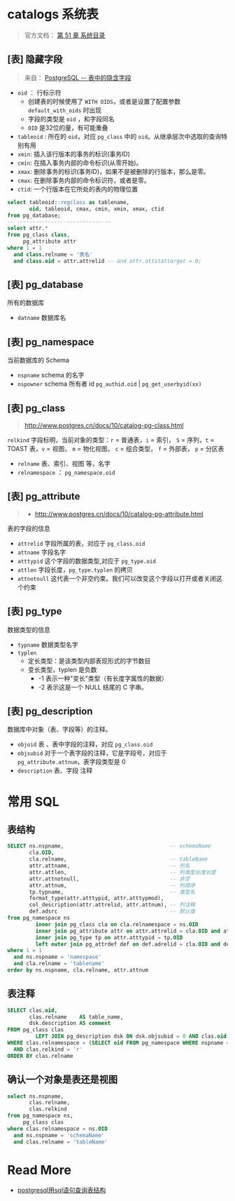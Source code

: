 # catalogs 系统表

> 官方文档： [第 51 章 系统目录](http://www.postgres.cn/docs/10/catalogs.html)



## [表] 隐藏字段

> 来自： [PostgreSQL -- 表中的隐含字段](https://blog.51cto.com/13126942/2050015)

- `oid` ： 行标示符 
  - 创建表的时候使用了 `WITH OIDS`，或者是设置了配置参数 `default_with_oids` 时出现
  - 字段的类型是 `oid` ，和字段同名
  - `OID` 是32位的量，有可能重叠
- `tableoid` : 所在的 `oid`，对应 `pg_class` 中的 `oid`。从继承层次中选取的查询特别有用
- `xmin`: 插入该行版本的事务的标识(事务ID)
- `cmin`: 在插入事务内部的命令标识(从零开始)。
- `xmax`: 删除事务的标识(事务ID)，如果不是被删除的行版本，那么是零。
- `cmax`: 在删除事务内部的命令标识符，或者是零。
- `ctid`: 一个行版本在它所处的表内的物理位置



```sql
select tableoid::regclass as tablename,
       oid, tableoid, cmax, cmin, xmin, xmax, ctid
from pg_database;
-- ------------------------------
select attr.*
from pg_class class,
     pg_attribute attr
where 1 = 1
  and class.relname = '表名'
  and class.oid = attr.attrelid -- and attr.attstattarget = 0;
```



## [表] pg_database

所有的数据库

- `datname` 数据库名



## [表] pg_namespace

当前数据库的 Schema

- `nspname` schema 的名字
- `nspowner` schema 所有者 id `pg_authid.oid`  |  `pg_get_userbyid(xx)` 



## [表] pg_class

> http://www.postgres.cn/docs/10/catalog-pg-class.html

`relkind`  字段标明，当前对象的类型：`r` = 普通表，`i` = 索引， `S` = 序列，`t` = TOAST 表，`v` = 视图， `m` = 物化视图， `c` = 组合类型， `f` = 外部表， `p` = 分区表

- `relname` 表、索引、视图 等，名字
- `relnamespace` ： `pg_namespace.oid`



## [表] pg_attribute

> - http://www.postgres.cn/docs/10/catalog-pg-attribute.html

表的字段的信息

- `attrelid` 字段所属的表，对应于 `pg_class.oid`
- `attname` 字段名字
- `atttypid` 这个字段的数据类型,对应于 `pg_type.oid`
- `attlen` 字段长度，`pg_type.typlen` 的拷贝
- `attnotnull` 这代表一个非空约束。我们可以改变这个字段以打开或者关闭这个约束



## [表] pg_type

数据类型的信息

- `typname` 数据类型名字
- `typlen` 
  - 定长类型：是该类型内部表现形式的字节数目
  - 变长类型，typlen 是负数
    - -1 表示一种"变长"类型（有长度字属性的数据）
    - -2 表示这是一个 NULL 结尾的 C 字串。



## [表] pg_description

数据库中对象（表、字段等）的注释。

- `objoid` 表 、表中字段的注释，对应 `pg_class.oid`
- `objsubid` 对于一个表字段的注释，它是字段号，对应于`pg_attribute.attnum`，表字段类型是 0
- `description`  表、字段 注释



# 常用 SQL

## 表结构

```sql
SELECT ns.nspname,                                  -- schemaName
       cla.OID,
       cla.relname,                                 -- tableName
       attr.attname,                                -- 列名
       attr.attlen,                                 -- 列类型长度长度
       attr.attnotnull,                             -- 非空
       attr.attnum,                                 -- 列顺序
       tp.typname,                                  -- 类型名
       format_type(attr.atttypid, attr.atttypmod),
       col_description(attr.attrelid, attr.attnum), -- 列注释
       def.adsrc                                    -- 默认值
from pg_namespace ns
         inner join pg_class cla on cla.relnamespace = ns.OID
         inner join pg_attribute attr on attr.attrelid = cla.OID and attr.attnum > 0
         inner join pg_type tp on attr.atttypid = tp.OID
         left outer join pg_attrdef def on def.adrelid = cla.OID and def.adnum = attr.attnum
where 1 = 1
  and ns.nspname = 'namespase'
  and cla.relname = 'tablename'
order by ns.nspname, cla.relname, attr.attnum
```



## 表注释

```sql
SELECT clas.oid,
       clas.relname    AS table_name,
       dsk.description AS comment
FROM pg_class clas
         LEFT JOIN pg_description dsk ON dsk.objsubid = 0 AND clas.oid = dsk.objoid
WHERE clas.relnamespace = (SELECT oid FROM pg_namespace WHERE nspname = 'schemaName')
  AND clas.relkind = 'r'
ORDER BY clas.relname
```



## 确认一个对象是表还是视图

```sql
select ns.nspname,
       clas.relname,
       clas.relkind
from pg_namespace ns,
     pg_class clas
where clas.relnamespace = ns.OID
  and ns.nspname = 'schemaName'
  and clas.relname = 'tableName'
```





# Read More

- [postgresql用sql语句查询表结构](https://www.cnblogs.com/jxycn/p/5215822.html)